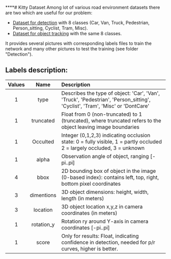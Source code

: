****# Kitty Dataset
Among lot of various road environment datasets there are two which are useful    for our problem:
* [Dataset for detection](http://www.cvlibs.net/datasets/kitti/eval_object.php?obj_benchmark=2d) 
with 8 classes (Car, Van, Truck, Pedestrian, Person_sitting, Cyclist, Tram, Misc).
* [Dataset for object tracking](http://www.cvlibs.net/datasets/kitti/eval_tracking.php) with the same 8 classes. 

It provides several pictures with corresponding labels files to train the network and many other pictures to test the training (see folder "Detection").

## Labels description:

| Values | Name | Description |
|:------:|:-----:|:----------|
| 1 | type | Describes the type of object: 'Car', 'Van', 'Truck', 'Pedestrian', 'Person_sitting', 'Cyclist', 'Tram', 'Misc' or 'DontCare'|
| 1 | truncated | Float from 0 (non-truncated) to 1 (truncated), where truncated refers to the object leaving image boundaries |
| 1 | Occulted | Integer (0,1,2,3) indicating occlusion state: 0 = fully visible, 1 = partly occluded 2 = largely occluded, 3 = unknown |
| 1 | alpha | Observation angle of object, ranging [-pi..pi] |
| 4 | bbox | 2D bounding box of object in the image (0-based index): contains left, top, right, bottom pixel coordinates | 
| 3 | dimentions | 3D object dimensions: height, width, length (in meters) |
| 3| location | 3D object location x,y,z in camera coordinates (in meters) |
| 1 | rotation_y | Rotation ry around Y-axis in camera coordinates [-pi..pi] |
| 1 | score | Only for results: Float, indicating confidence in detection, needed for p/r curves, higher is better. |
        